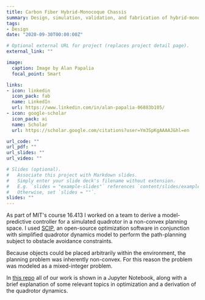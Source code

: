```yaml
---
title: Carbon Fiber Hybrid-Monocoque Chassis
summary: Design, simulation, validation, and fabrication of hybrid-monocoque chassis
tags:
- Design
date: "2020-09-30T00:00:00Z"

# Optional external URL for project (replaces project detail page).
external_link: ""

image:
  caption: Image by Alan Papalia
  focal_point: Smart

links:
- icon: linkedin
  icon_pack: fab
  name: LinkedIn
  url: https://www.linkedin.com/in/alan-papalia-06883b105/
- icon: google-scholar
  icon_pack: ai
  name: Scholar
  url: https://scholar.google.com/citations?user=Ym3SpKgAAAAJ&hl=en

url_code: ""
url_pdf: ""
url_slides: ""
url_video: ""

# Slides (optional).
#   Associate this project with Markdown slides.
#   Simply enter your slide deck's filename without extension.
#   E.g. `slides = "example-slides"` references `content/slides/example-slides.md`.
#   Otherwise, set `slides = ""`.
slides: ""
---
```


As part of MIT's course 16.413 I worked on a team to derive a model-predictive controller for a simulated quadrotor in a non-convex planning space. I used <a href="https://scip.zib.de/"> SCIP</a>, an open-source optimization software in conjunction with simplified quadrotor dynamics model to perform the path-planning subject to obstacle avoidance constraints.

Because objects could be placed arbitrarily within the environment, the planning problem was inherently non-convex. For this reason the problem was modeled as a mixed-integer problem.

In <a href="https://github.com/alanpapalia/miqcp-planning"> this repo</a> all of our work is shown in a Jupyter Notebook, along with a brief explanation of some relevant topics in optimization and a derivation of the quadrotor dynamics.
